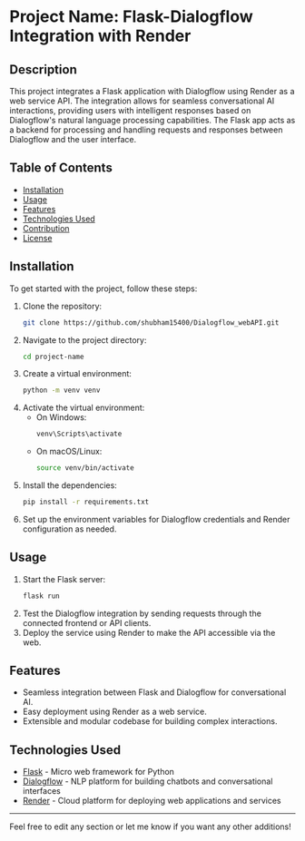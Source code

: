 # Project Name: Flask-Dialogflow Integration with Render

## Description
This project integrates a Flask application with Dialogflow using Render as a web service API. The integration allows for seamless conversational AI interactions, providing users with intelligent responses based on Dialogflow's natural language processing capabilities. The Flask app acts as a backend for processing and handling requests and responses between Dialogflow and the user interface.

## Table of Contents
- [Installation](#installation)
- [Usage](#usage)
- [Features](#features)
- [Technologies Used](#technologies-used)
- [Contribution](#contribution)
- [License](#license)

## Installation
To get started with the project, follow these steps:
1. Clone the repository:
   ```bash
   git clone https://github.com/shubham15400/Dialogflow_webAPI.git
   ```
2. Navigate to the project directory:
   ```bash
   cd project-name
   ```
3. Create a virtual environment:
   ```bash
   python -m venv venv
   ```
4. Activate the virtual environment:
   - On Windows:
     ```bash
     venv\Scripts\activate
     ```
   - On macOS/Linux:
     ```bash
     source venv/bin/activate
     ```
5. Install the dependencies:
   ```bash
   pip install -r requirements.txt
   ```
6. Set up the environment variables for Dialogflow credentials and Render configuration as needed.

## Usage
1. Start the Flask server:
   ```bash
   flask run
   ```
2. Test the Dialogflow integration by sending requests through the connected frontend or API clients.
3. Deploy the service using Render to make the API accessible via the web.

## Features
- Seamless integration between Flask and Dialogflow for conversational AI.
- Easy deployment using Render as a web service.
- Extensible and modular codebase for building complex interactions.

## Technologies Used
- [Flask](https://flask.palletsprojects.com/) - Micro web framework for Python
- [Dialogflow](https://cloud.google.com/dialogflow) - NLP platform for building chatbots and conversational interfaces
- [Render](https://render.com/) - Cloud platform for deploying web applications and services

---

Feel free to edit any section or let me know if you want any other additions!

